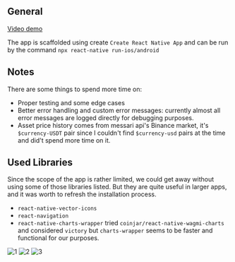 ## General

[Video demo](https://www.youtube.com/watch?v=aNg5kDxL6mU)

The app is scaffolded using create `Create React Native App` and can be run
by the command `npx react-native run-ios/android`

## Notes

There are some things to spend more time on:

- Proper testing and some edge cases
- Better error handling and custom error messages: currently almost all error messages are logged directly for debugging purposes.
- Asset price history comes from messari api's Binance market, it's `$currency-USDT` pair since I couldn't find `$currency-usd` pairs at the time and did't spend more time on it.

## Used Libraries

Since the scope of the app is rather limited, we could get away without using some of those libraries listed. But they are quite useful in larger apps, and it was worth to refresh the installation process.

- `react-native-vector-icons`
- `react-navigation`
- `react-native-charts-wrapper` tried `coinjar/react-native-wagmi-charts` and considered `victory`
  but `charts-wrapper` seems to be faster and functional for our purposes.

![1](https://i.ibb.co/dJBKTZm/1.png)
![2](https://i.ibb.co/fvck9sH/2.png)
![3](https://i.ibb.co/7RRQFz0/3.png)
